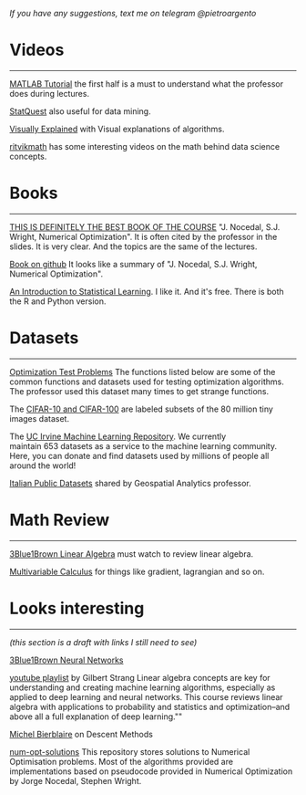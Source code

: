 *If you have any suggestions, text me on telegram @pietroargento*
# Videos
---

[MATLAB Tutorial](https://www.youtube.com/watch?v=7f50sQYjNRA&t=6345s) the first half is a must to understand what the professor does during lectures.

[StatQuest](https://www.youtube.com/@statquest) also useful for data mining.

[Visually Explained](https://www.youtube.com/@VisuallyExplained/playlists) with Visual explanations of algorithms.

[ritvikmath](https://youtube.com/playlist?list=PLvcbYUQ5t0UH2MS_B6maLNJhK0jNyPJUY&si=LEUI2PVXL5K2jY6k) has some interesting videos on the math behind data science concepts.

# Books
---
[THIS IS DEFINITELY THE BEST BOOK OF THE COURSE](https://www.math.uci.edu/~qnie/Publications/NumericalOptimization.pdf) "J. Nocedal, S.J. Wright, Numerical Optimization". It is often cited by the professor in the slides. It is very clear. And the topics are the same of the lectures.

[Book on github](https://indrag49.github.io/Numerical-Optimization/) It looks like a summary of "J. Nocedal, S.J. Wright, Numerical Optimization".

[An Introduction to Statistical Learning](https://www.statlearning.com/). I like it. And it's free. There is both the R and Python version.

# Datasets
---
[Optimization Test Problems](https://www.sfu.ca/~ssurjano/optimization.html) The functions listed below are some of the common functions and datasets used for testing optimization algorithms. The professor used this dataset many times to get strange functions.

The [CIFAR-10 and CIFAR-100](https://www.cs.toronto.edu/~kriz/cifar.html) are labeled subsets of the 80 million tiny images dataset. 

The [UC Irvine Machine Learning Repository](https://archive.ics.uci.edu/). We currently maintain 653 datasets as a service to the machine learning community. Here, you can donate and find datasets used by millions of people all around the world!

[Italian Public Datasets](https://github.com/italia/awesome-italian-public-datasets) shared by Geospatial Analytics professor.

# Math Review
---
[3Blue1Brown Linear Algebra](https://youtube.com/playlist?list=PLZHQObOWTQDPD3MizzM2xVFitgF8hE_ab&si=FnSUx1zAzgiZF1yS) must watch to review linear algebra.

[Multivariable Calculus](https://www.youtube.com/playlist?list=PLSQl0a2vh4HC5feHa6Rc5c0wbRTx56nF7) for things like gradient, lagrangian and so on.



# Looks interesting
---
*(this section is a draft with links I still need to see)*

[3Blue1Brown Neural Networks](https://youtube.com/playlist?list=PLZHQObOWTQDNU6R1_67000Dx_ZCJB-3pi&si=RIaILbg9pOXcWlFc)

[youtube playlist](https://youtube.com/playlist?list=PLUl4u3cNGP63oMNUHXqIUcrkS2PivhN3k&si=pEbwcF_n09_23vUA) by Gilbert Strang
Linear algebra concepts are key for understanding and creating machine learning algorithms, especially as applied to deep learning and neural networks. This course reviews linear algebra with applications to probability and statistics and optimization–and above all a full explanation of deep learning.""

[Michel Bierblaire](https://youtube.com/playlist?list=PL10NOnsbP5Q7wNrYItE2GhKq05cVov97e&si=Rd85llfgFQAeddFU) on Descent Methods

[num-opt-solutions](https://github.com/MariaLavrovskaya/num-opt-solutions) This repository stores solutions to Numerical Optimisation problems. Most of the algorithms provided are implementations based on pseudocode provided in Numerical Optimization by Jorge Nocedal, Stephen Wright.